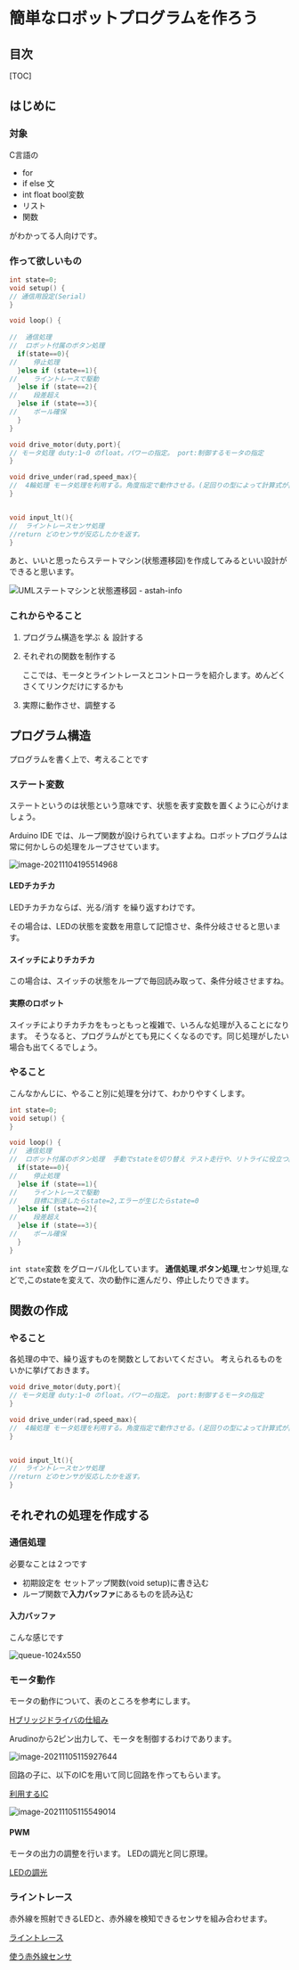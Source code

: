 # 簡単なロボットプログラムを作ろう

## 目次

[TOC]

## はじめに

### 対象

C言語の

- for
- if else 文
- int float bool変数
- リスト
- 関数

がわかってる人向けです。

### 作って欲しいもの

```c
int state=0;
void setup() {
// 通信用設定(Serial)
}

void loop() {
  
//  通信処理
//  ロボット付属のボタン処理
  if(state==0){
//    停止処理
  }else if (state==1){
//    ライントレースで駆動
  }else if (state==2){
//    段差超え
  }else if (state==3){
//    ボール確保
  }
}

void drive_motor(duty,port){
// モータ処理 duty:1~0 のfloat。パワーの指定。 port:制御するモータの指定
}

void drive_under(rad,speed_max){
//  4輪処理 モータ処理を利用する。角度指定で動作させる。(足回りの型によって計算式が異なる)
}


void input_lt(){
//  ライントレースセンサ処理
//return どのセンサが反応したかを返す。
}

```

あと、いいと思ったらステートマシン(状態遷移図)を作成してみるといい設計ができると思います。

![UMLステートマシンと状態遷移図 - astah-info](image/RoboPro/____7064111_orig.png)

### これからやること

1. プログラム構造を学ぶ ＆ 設計する

2. それぞれの関数を制作する

   ここでは、モータとライントレースとコントローラを紹介します。めんどくさくてリンクだけにするかも

3. 実際に動作させ、調整する

## プログラム構造

プログラムを書く上で、考えることです

### ステート変数

ステートというのは状態という意味です、状態を表す変数を置くように心がけましょう。

Arduino IDE では、ループ関数が設けられていますよね。ロボットプログラムは常に何かしらの処理をループさせています。

![image-20211104195514968](image/RoboPro/image-20211104195514968.png)

#### LEDチカチカ

LEDチカチカならば、光る/消す を繰り返すわけです。

その場合は、LEDの状態を変数を用意して記憶させ、条件分岐させると思います。

#### スイッチによりチカチカ

この場合は、スイッチの状態をループで毎回読み取って、条件分岐させますね。

#### 実際のロボット

スイッチによりチカチカをもっともっと複雑で、いろんな処理が入ることになります。
そうなると、プログラムがとても見にくくなるのです。同じ処理がしたい場合も出てくるでしょう。

### やること

こんなかんじに、やること別に処理を分けて、わかりやすくします。

```c
int state=0;
void setup() {
}

void loop() {
//  通信処理
//  ロボット付属のボタン処理  手動でstateを切り替え テスト走行や、リトライに役立つ。
  if(state==0){
//    停止処理
  }else if (state==1){
//    ライントレースで駆動
//    目標に到達したらstate=2,エラーが生じたらstate=0
  }else if (state==2){
//    段差超え
  }else if (state==3){
//    ボール確保
  }
}
```

`int state`変数 をグローバル化しています。
**通信処理**,**ボタン処理**,センサ処理,などで,このstateを変えて、次の動作に進んだり、停止したりできます。

## 関数の作成

### やること

各処理の中で、繰り返すものを関数としておいてください。
考えられるものをいかに挙げておきます。

```c
void drive_motor(duty,port){
// モータ処理 duty:1~0 のfloat。パワーの指定。 port:制御するモータの指定
}

void drive_under(rad,speed_max){
//  4輪処理 モータ処理を利用する。角度指定で動作させる。(足回りの型によって計算式が異なる)
}


void input_lt(){
//  ライントレースセンサ処理
//return どのセンサが反応したかを返す。
}
```

## それぞれの処理を作成する

### 通信処理

必要なことは２つです

- 初期設定を セットアップ関数(void setup)に書き込む
- ループ関数で**入力バッファ**にあるものを読み込む

#### 入力バッファ

こんな感じです

![queue-1024x550](C:/Users/hukat/Downloads/queue-1024x550.png)

### モータ動作

モータの動作について、表のところを参考にします。

[Hブリッジドライバの仕組み](https://elchika.com/article/14bfedd4-45ef-4db5-8842-eea2a38746df/#h_%E3%83%96%E3%83%AA%E3%83%83%E3%82%B8%E5%9B%9E%E8%B7%AF)

Arudinoから2ピン出力して、モータを制御するわけであります。

![image-20211105115927644](image/RoboPro/image-20211105115927644.png)

回路の子に、以下のICを用いて同じ回路を作ってもらいます。

[利用するIC](https://akizukidenshi.com/catalog/g/gK-10721/)

![image-20211105115549014](image/RoboPro/image-20211105115549014.png)



#### PWM

モータの出力の調整を行います。
LEDの調光と同じ原理。

[LEDの調光](https://qiita.com/mat-MUNET/items/1ef0affa49b1177815eb )

### ライントレース

赤外線を照射できるLEDと、赤外線を検知できるセンサを組み合わせます。

[ライントレース](http://www.cct.ac.jp/mech/yume2/yume2.htm)

[使う赤外線センサ](https://akizukidenshi.com/catalog/g/gI-05463/)

